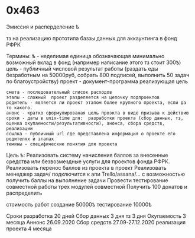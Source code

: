 # 0x463
Эмиссия и расперделение ѣ

тз на реализацию прототипа баззы данных  для аккаунтинга в фонд РФРК

Термины:
ѣ -  неделимая единица обозначающая минимально возможный вклад в фонд (например написание этого тз стоит 300ѣ)
цель -  публичный числовой результат работы (раздать еды безработным на 50000руб, собрать 800 подписей, выполнить 50 задач по благоустройству) 
проект - документ-программа реализующая цель

    смета - последовательный список расходов 
    этапы - сложный  проект разделяется на цепочку подпроектов
    родитель - является ли проект этапом более крупного проекта, если да то какого.
    анонс - кратко сформулированая цель проэкта в виде призыва к действию
    сроки - даты в unix-time для:  разработки проекта (сбор данных, тз, оценка окупаемости/результативности), анонса, сбора средств, реализации 
    ссылка - публичный url где представлена информация о проекте его родителях и этапах
    темины - специфические понятия для проекта

Цель ѣ: 
  Реализовать систему начисления баллов за внесенные средства или безвозмездные услуги для проектов фонда РФРК.
  Реализовать перенос баллов из проекта в проект 
  Реализовать менеджер задач/ подключится к апи Trello/assana/... c возможностью получить баллы на выполнение задачи
  Провести  тестирование совместной работы трех модулей совместной
  Получить 100 донатов и распределить 

стоимость работ 
  создание 50000ѣ
  тестирование 10000ѣ

Сроки 
 разработка 20 дней
   Сбор данных 3 дня
   тз 3 дня 
   Окупаемость 3 месяца
   Аннонс  26.09.2020
   Сбор средств 27.09-27.12.2020
   реализация проекта 4 месяца
